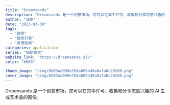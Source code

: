 ```yaml
---
title: "Dreamsands"
description: "Dreamsands 是一个创意市场，您可以在其中许可、收集和分享您感兴趣的 AI 生成艺术品的图像。"
author: "瑞东"
date: "2023-03-30"
tags:
  - "搜索"
  - "搜索引擎"
  - "资源检索"
categories: application
series: "辅助搜索"
website_link: "https://dreamsands.ai/"
color: "#666"

thumb_image: "/img/8b03ad099ef68a009449a0afa0c292d0.png"
cover_image: "/img/8b03ad099ef68a009449a0afa0c292d0.png"
---
```


Dreamsands 是一个创意市场，您可以在其中许可、收集和分享您感兴趣的 AI 生成艺术品的图像。